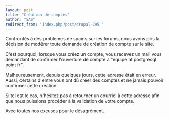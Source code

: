 ```yaml
---
layout: post
title: "Création de comptes"
author: "SAS"
redirect_from: "index.php?post/drupal-295 "
---
```




<p>

Confrontés à des problèmes de spams sur les forums, nous avons pris la décision de modérer toute demande de création de compte sur le site.

</p>

<p>

C'est pourquoi, lorsque vous créez un compte, vous recevez un mail vous demandant de confirmer l'ouverture de compte à "equipe at postgresql point fr".

</p>

<p>

Malheureusement, depuis quelques jours, cette adresse était en erreur. Aussi, certains d'entre vous ont dû créer des comptes et ne jamais pouvoir confirmer cette création.

Si tel est le cas, n'hésitez pas à retourner un courriel à cette adresse afin que nous puissions procéder à la validation de votre compte.

</p>

<p>

Avec toutes nos excuses pour le désagrément.

</p>